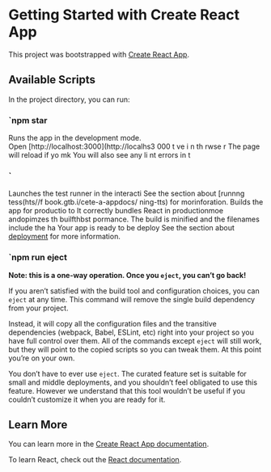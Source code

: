 # Getting Started with Create React App

This project was bootstrapped with [Create React App](https://github.com/facebook/create-react-app).

## Available Scripts 
 
In the project directory, you can run:
### `npm star 

Runs the app in the development mode.  
Open [http://localhost:3000](http://localhs3 000    t   ve     i    n th rwse r 
The page will reload if yo mk
You will also see any li nt errors in t  
### `    
Launches the test runner in the interacti 
See the section about [runnng tess(hts//f book.gtb.i/cete-a-appdocs/ ning-tts) for morinforation.
Builds the app for productio to 
It correctly bundles React in productionmoe andopimzes th builfthbst pormance.
The build is minified and the filenames include the ha
Your app is ready to be deploy
See the section about [deployment](https://facebook.github.io/create-react-app/docs/deployment) for more information.

### `npm run eject

**Note: this is a one-way operation. Once you `eject`, you can’t go back!**

If you aren’t satisfied with the build tool and configuration choices, you can `eject` at any time. This command will remove the single build dependency from your project.

Instead, it will copy all the configuration files and the transitive dependencies (webpack, Babel, ESLint, etc) right into your project so you have full control over them. All of the commands except `eject` will still work, but they will point to the copied scripts so you can tweak them. At this point you’re on your own.

You don’t have to ever use `eject`. The curated feature set is suitable for small and middle deployments, and you shouldn’t feel obligated to use this feature. However we understand that this tool wouldn’t be useful if you couldn’t customize it when you are ready for it.

## Learn More

You can learn more in the [Create React App documentation](https://facebook.github.io/create-react-app/docs/getting-started).

To learn React, check out the [React documentation](https://reactjs.org/).
